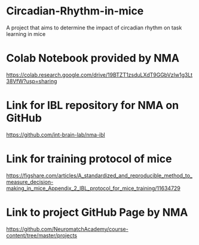 # Circadian-Rhythm-in-mice
A project that aims  to determine the impact of circadian rhythm on task learning in mice

# Colab Notebook provided by NMA
https://colab.research.google.com/drive/19BTZT1zsduLXdT9GGbVzIw1g3Lt38VfW?usp=sharing

# Link for IBL repository for NMA on GitHub
https://github.com/int-brain-lab/nma-ibl

# Link for training protocol of mice
https://figshare.com/articles/A_standardized_and_reproducible_method_to_measure_decision-making_in_mice_Appendix_2_IBL_protocol_for_mice_training/11634729

# Link to project GitHub Page by NMA
https://github.com/NeuromatchAcademy/course-content/tree/master/projects
